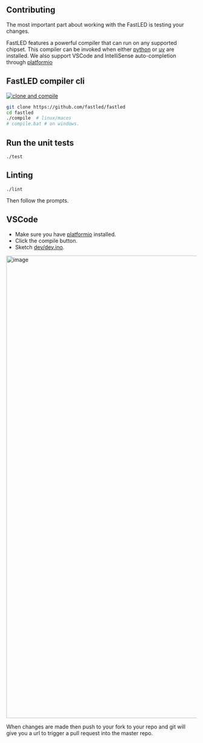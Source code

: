 ## Contributing

The most important part about working with the FastLED is testing your changes.

FastLED features a powerful compiler that can run on any supported chipset. This compiler can be invoked when either [python](https://www.python.org/downloads/) or [uv](https://github.com/astral-sh/uv) are installed. We also support VSCode and IntelliSense auto-completion through [platformio](https://marketplace.visualstudio.com/items?itemName=platformio.platformio-ide)

## FastLED compiler cli

[![clone and compile](https://github.com/FastLED/FastLED/actions/workflows/build_default.yml/badge.svg)](https://github.com/FastLED/FastLED/actions/workflows/build_default.yml)

```bash
git clone https://github.com/fastled/fastled
cd fastled
./compile  # linux/macos
# compile.bat # on windows.
```

## Run the unit tests

```
./test
````

## Linting

```
./lint
```

Then follow the prompts.

## VSCode

 * Make sure you have [platformio](https://marketplace.visualstudio.com/items?itemName=platformio.platformio-ide) installed.
 * Click the compile button.
 * Sketch [dev/dev.ino](dev/dev.ino).

<img width="1220" alt="image" src="https://github.com/user-attachments/assets/66f1832d-3cfb-4633-8af8-e66148bcad1b">

When changes are made then push to your fork to your repo and git will give you a url to trigger a pull request into the master repo.
